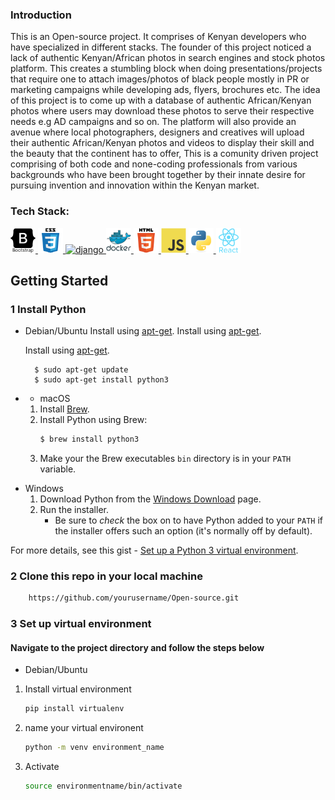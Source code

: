 <h3 align="left">Introduction</h3>

This is an Open-source project.
It comprises of Kenyan developers who have specialized in different stacks.
The founder of this project noticed a lack of authentic Kenyan/African photos in search engines and stock photos platform.
This creates a stumbling block when doing presentations/projects that require one to attach images/photos of black people mostly in PR or marketing campaigns while developing ads,
flyers, brochures etc.
The idea of this project is to come up with a database of authentic African/Kenyan photos where users may download these photos to serve their respective needs
e.g AD campaigns and so on.
The platform will also provide an avenue where local photographers, designers and creatives will upload their authentic African/Kenyan photos and videos to display their skill and the beauty
that the continent has to offer,
This is a comunity driven project comprising of both code and none-coding professionals from various backgrounds who have been brought together by their innate desire for pursuing invention and innovation within the Kenyan market.

<p align="left">
</p>

<h3 align="left">Tech Stack:</h3>
<p align="left"> <a href="https://getbootstrap.com" target="_blank" rel="noreferrer"> <img src="https://raw.githubusercontent.com/devicons/devicon/master/icons/bootstrap/bootstrap-plain-wordmark.svg" alt="bootstrap" width="40" height="40"/> </a> <a href="https://www.w3schools.com/css/" target="_blank" rel="noreferrer"> <img src="https://raw.githubusercontent.com/devicons/devicon/master/icons/css3/css3-original-wordmark.svg" alt="css3" width="40" height="40"/> </a> <a href="https://www.djangoproject.com/" target="_blank" rel="noreferrer"> <img src="https://cdn.worldvectorlogo.com/logos/django.svg" alt="django" width="40" height="40"/> </a> <a href="https://www.docker.com/" target="_blank" rel="noreferrer"> <img src="https://raw.githubusercontent.com/devicons/devicon/master/icons/docker/docker-original-wordmark.svg" alt="docker" width="40" height="40"/> </a> <a href="https://www.w3.org/html/" target="_blank" rel="noreferrer"> <img src="https://raw.githubusercontent.com/devicons/devicon/master/icons/html5/html5-original-wordmark.svg" alt="html5" width="40" height="40"/> </a> <a href="https://developer.mozilla.org/en-US/docs/Web/JavaScript" target="_blank" rel="noreferrer"> <img src="https://raw.githubusercontent.com/devicons/devicon/master/icons/javascript/javascript-original.svg" alt="javascript" width="40" height="40"/> </a> <a href="https://www.python.org" target="_blank" rel="noreferrer"> <img src="https://raw.githubusercontent.com/devicons/devicon/master/icons/python/python-original.svg" alt="python" width="40" height="40"/> </a> <a href="https://reactjs.org/" target="_blank" rel="noreferrer"> <img src="https://raw.githubusercontent.com/devicons/devicon/master/icons/react/react-original-wordmark.svg" alt="react" width="40" height="40"/> </a>  </p>


## Getting Started 

### 1 Install Python 


- Debian/Ubuntu
     Install using [apt-get](https://linux.die.net/man/8/apt-get).
     Install using [apt-get](https://linux.die.net/man/8/apt-get).
    
    Install using [apt-get](https://linux.die.net/man/8/apt-get).
    
        $ sudo apt-get update
        $ sudo apt-get install python3       
        


+   - macOS
    1. Install [Brew](https://brew.sh). 
    2. Install Python using Brew:
        ```sh
        $ brew install python3
        ```
    3. Make your the Brew executables `bin` directory is in your `PATH` variable.
- Windows
    1. Download Python from the [Windows Download](https://www.python.org/downloads/windows/) page.
    2. Run the installer.
        - Be sure to _check_ the box on to have Python added to your `PATH` if the installer offers such an option (it's normally off by default).

For more details, see this gist - [Set up a Python 3 virtual environment](https://gist.github.com/MichaelCurrin/3a4d14ba1763b4d6a1884f56a01412b7).

### 2 Clone this repo in your local machine

```bash
    https://github.com/yourusername/Open-source.git
```

### 3 Set up virtual environment

#### Navigate to the project directory and follow the steps below

- Debian/Ubuntu
 1. Install virtual environment

    ```bash
    pip install virtualenv
    ```
2. name your virtual environent 
    ```bash
   python -m venv environment_name
    ```
3. Activate

    ```bash
    source environmentname/bin/activate
    ```